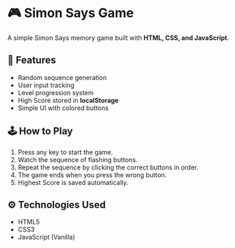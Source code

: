 # 🎮 Simon Says Game

A simple Simon Says memory game built with **HTML, CSS, and JavaScript**.

## 🚀 Features
- Random sequence generation
- User input tracking
- Level progression system
- High Score stored in **localStorage**
- Simple UI with colored buttons

## 🕹️ How to Play
1. Press any key to start the game.
2. Watch the sequence of flashing buttons.
3. Repeat the sequence by clicking the correct buttons in order.
4. The game ends when you press the wrong button.
5. Highest Score is saved automatically.


## ⚙️ Technologies Used
- HTML5
- CSS3
- JavaScript (Vanilla)


